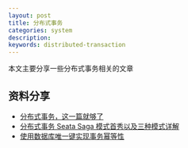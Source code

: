 ```yaml
---
layout: post
title: 分布式事务
categories: system
description: 
keywords: distributed-transaction
---
```

本文主要分享一些分布式事务相关的文章


## 资料分享

* [分布式事务，这一篇就够了](https://xiaomi-info.github.io/2020/01/02/distributed-transaction/)
* [分布式事务 Seata Saga 模式首秀以及三种模式详解](https://www.sofastack.tech/blog/sofa-meetup-3-seata-retrospect/)
* [使用数据库唯一键实现事务幂等性
](https://www.caosh.me/be-tech/idempotence-using-unique-key/)
